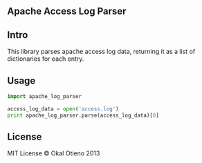 Apache Access Log Parser
------------------------


## Intro

This library parses apache access log data, returning it as a list of
dictionaries for each entry.

## Usage

```python
import apache_log_parser

access_log_data = open('access.log')
print apache_log_parser.parse(access_log_data)[0]
```

## License

MIT License
&copy; Okal Otieno 2013

